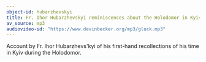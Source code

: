 ```yaml
---
object-id: hubarzhevskyi
title: Fr. Ihor Hubarzhevskyi reminiscences about the Holodomor in Kyiv
av_source: mp3
audiovideo-id: "https://www.devinbecker.org/mp3/gluck.mp3"
---
```


Account by Fr. Ihor Hubarzhevs'kyi of his first-hand recollections of his time in Kyiv during the Holodomor.